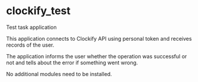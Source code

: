 # clockify_test
Test task application

This application connects to Clockify API using personal token and receives records 
of the user.

The application informs the user whether the operation was successful or not and 
tells about the error if something went wrong.

No additional modules need to be installed.